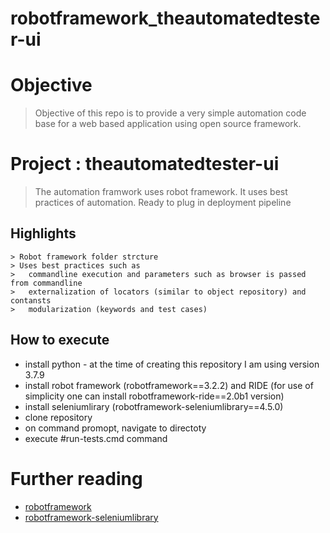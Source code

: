 # robotframework_theautomatedtester-ui

# Objective
> Objective of this repo is to provide a very simple automation code base for a web based application using open source framework.

# Project : theautomatedtester-ui
> The automation framwork uses robot framework. It uses best practices of automation. Ready to plug in deployment pipeline

## Highlights
```
> Robot framework folder strcture
> Uses best practices such as 
>	commandline execution and parameters such as browser is passed from commandline
>	externalization of locators (similar to object repository) and contansts
>	modularization (keywords and test cases)
```

## How to execute
- install python - at the time of creating this repository I am using version 3.7.9
- install robot framework (robotframework==3.2.2) and RIDE (for use of simplicity one can install robotframework-ride==2.0b1 version)
- install seleniumlirary (robotframework-seleniumlibrary==4.5.0)
- clone repository
- on command promopt, navigate to directoty
- execute #run-tests.cmd command

# Further reading
- [robotframework](https://robotframework.org/)
- [robotframework-seleniumlibrary](https://robotframework.org/SeleniumLibrary/)